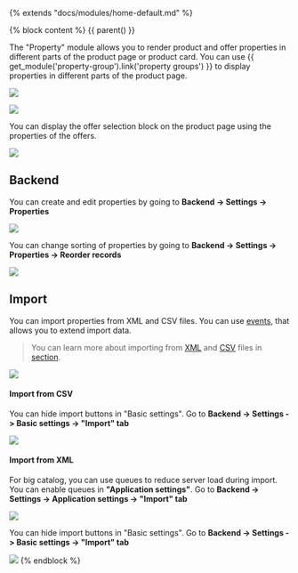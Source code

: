 {% extends "docs/modules/home-default.md" %}

{% block content %}
{{ parent() }}

The "Property" module allows you to render product and offer properties in different parts of the product page or product card.
You can use {{ get_module('property-group').link('property groups') }} to display properties in different parts of the product page.

![](./../../assets/images/fronend-property-group-2.png)

![](./../../assets/images/fronend-property-group-1.png)

You can display the offer selection block on the product page using the properties of the offers.

![](./../../assets/images/fronend-property-1.png)

## Backend

You can create and edit properties by going to **Backend -> Settings -> Properties**

![](./../../assets/images/backend-property-1.png)

You can change sorting of properties by going to **Backend -> Settings -> Properties -> Reorder records**

![](./../../assets/images/backend-property-2.png)

## Import

You can import properties from XML and CSV files.
You can use [events](modules/property/event/event#event-list-property), that allows you to extend import data.
 
> You can learn more about importing from [XML](import/import-from-xml/home.md#import-from-xml) and [CSV](import/import-from-csv/home.md#import-from-csv) files in [section](import/import-from-xml/home.md#import-from-xml).

![](./../../assets/images/backend-property-3.png)

#### Import from CSV

You can hide import buttons in "Basic settings".
Go to **Backend -> Settings -> Basic settings -> "Import" tab**

![](./../../assets/images/import-from-csv-settings-3.png)

#### Import from XML

For big catalog, you can use queues to reduce server load during import.
You can enable queues in **"Application settings"**.
Go to **Backend -> Settings -> Application settings -> "Import" tab**

![](./../../assets/images/import-from-xml-settings-8.png)

You can hide import buttons in "Basic settings".
Go to **Backend -> Settings -> Basic settings -> "Import" tab**

![](./../../assets/images/import-from-xml-settings-9.png)
{% endblock %}

